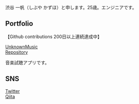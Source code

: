 渋谷 一帆（しぶや かずほ）と申します。25歳。エンジニアです。

## Portfolio
【Github contributions 200日以上連続達成中】

[UnknownMusic](https://www.unknownmusic.net/)  
[Repository](https://github.com/Kazuho-Shibuya/unknownmusic)

音楽試聴アプリです。  

## SNS
[Twitter](https://twitter.com/kazuho_web)  
[Qiita](https://qiita.com/studyitpc)
